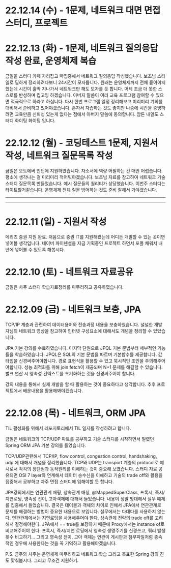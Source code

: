 # 22.12.14 (수) - 1문제, 네트워크 대면 면접 스터디, 프로젝트


# 22.12.13 (화) - 1문제, 네트워크 질의응답 작성 완료, 운영체제 복습
금일을 스터디 카페 자리잡고 빡집중해서 네트워크 질의응답 작성했습니다. 
보초님 스타일로 딥하게 정리하려다보니 24시간이 모자릅니다. 원래는 운영체제까지 전체 훝어야지 했는데
시간이 훌딱 지나가서 네트워크만 해도 모자를 듯 합니다. 어제 조금 더 못한 스스로를 반성하며 킵고잉 하겠습니다. 
아버지 말씀이 여러 교육 프로그램 참여할 수 있으면 적극적으로 하라고 하십니다. 다시 한번 프로그램 일정 
정리해보고 미리미리 기회를 대비해서 준비하고 있어야겠습니다. 혼자서 자습하는 것도 좋지만 나중에 
시간을 증명하려면 교육만큼 신뢰성 있는게 없다는 점에서 아버지 말씀에 동의합니다. 암튼 내일도 스터디 화이팅 화이팅 입니다.

# 22.12.12 (월) - 코딩테스트 1문제, 지원서 작성, 네트워크 질문목록 작성
금일은 오토에버 인턴에 지원하였습니다. 자소서에 역량 어필하는 건 매번 어렵습니다. 평소에 생각나는 걸 미리미리 적어둬야겠습니다.
보초님 자료를 참고하여 네트워크 기술 스터디 질문목록 만들었습니다. 예시 질문들의 퀄리티가 상당했습니다. 이번주 스터디는 타이트할거같습니다. 
운영체제 전체 질문 방어하는 것도 준비 잘해서 가야겠습니다. 

---
---

# 22.12.11 (일) - 지원서 작성
메리츠 증권 지원 완료. 처음으로 증권 IT를 지원해봤는데 어디든 개발할 수 있는 곳이면 넣어볼 생각입니다. 네이버 파이넨셜을 지금 기획중인 프로젝트 하면서 포폴 채워서 내년에 넣어볼 수 있도록 해봅시다.

# 22.12.10 (토) - 네트워크 자료공유
금일은 차주 스터디 학습자료정리를 마무리하고 공유하였습니다. 

# 22.12.09 (금) - 네트워크 보충, JPA
TCP/IP 계층과 관련하여 데이터용어와 전송과정 내용을 보충하였습니다. 널널한 개발자님의 네트워크 영상을 참고하여 인터넷 구성요소에 대해서도 개념을 정리할 수 있었습니다.

JPA 기본 강의를 수료하였습니다. 마지막 단원으로 JPQL 기본 문법부터 세부적인 기능들을 학습하였습니다. JPQL은 SQL의 기본 문법을 따르며 기본함수를 제공합니다. 값 타입을 신경써주어야합니다. 경로 표현식을 활용할 수 있고 묵시적인 조인을 주의해주어야합니다. 성능 최적화를 위해 join fetch이 제공되며 N+1 문제를 해결할 수 있습니다. 벌크 연산 시 영속성 컨텍스트를 초기화하는 것을 신경써주어야 합니다. 

강의 내용을 통해서 실제 개발을 할 때 활용하는 것이 중요하다고 생각합니다. 추후 프로젝트에서 배운내용을 활용해봐야겠습니다. 

# 22.12.08 (목) - 네트워크, ORM JPA
TIL 활성화를 위해서 레포지토리에서 TIL 일지를 작성하려고 합니다.

금일은 네트워크의 TCP/UDP 파트를 공부하고 기술 스터디를 시작하면서 밀렸던 Spring ORM JPA 기본 강의를 들었습니다.  

TCP/UDP관련해서 TCP/IP, flow control, congestion control, handshaking, udp 에 대해서 개념을 정리했습니다. TCP와 UDP는 transport 계층의 protocol로 예시로서 각각의 장단점과 동작원리를 이해하는 것이 중요해 보였습니다. 스터디 자료 공유되면 OSI 7 layer와 연계해서 데이터 송수신을 이해하고 기술의 trade off와 활용을 집중해서 공부하고 차주 면접 스터디에 임해야할 듯 합니다. 

JPA강의에서는 연관관계 매핑, 상속관계 매칭, @MappedSuperClass, 프록시, 즉시/지연로딩, 영속성 전이, 고아객체에 대해서 들었습니다. 내용이 정말 방대해서 실무 예제를 집중해서 들었습니다. 결국은 테이블과 객체의 차이로 인해서 JPA에서 연관관계로 문제를 해결하는 방법이 중요한 내용으로 보입니다. 실무에서는 다대다를 사용하지 않는다. 연관관계에서는 지연로딩을 사용해주어야 한다. 상속관계 전략의 trade off를 고려해서 결정해야한다. JPA에서 == true를 보장하기 때문에 Proxy에서는 instance of로 비교해주어야 한다. 프록시, 즉시/지연 로딩에서 영속성 생명주기를 신경쓰고, 쿼리 발생 횟수 비교하기... 그리고 영속성 전이, 고아 객체는 연관이 게시판과 첨부파일처럼 종속적인 경우에 사용한다는 것을 꼭 기억하고 활용해야겠습니다. 

P.S.
금주와 차주는 운영체제 마무리하고 네트워크 학습 그리고 목표한 Spring 강의 진도 맞춰봅시다. 그리고 무조건 지원하기.